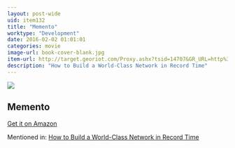 ```yaml
---
layout: post-wide
uid: item132
title: "Memento"
worktype: "Development"
date: 2016-02-02 01:01:01
categories: movie
image-url: book-cover-blank.jpg
item-url: http://target.georiot.com/Proxy.ashx?tsid=14707&GR_URL=http%3A%2F%2Fwww.amazon.com%2FMemento-Guy-Pearce%2Fdp%2FB004YRSBTW%2F
description: "How to Build a World-Class Network in Record Time"
---
```

<a href="http://target.georiot.com/Proxy.ashx?tsid=14707&GR_URL=http%3A%2F%2Fwww.amazon.com%2FMemento-Guy-Pearce%2Fdp%2FB004YRSBTW%2F" target="blank"><img src="../../../../img/thumbs/book-cover-blank.jpg" class="prod-img"></a>
<h2>Memento</h2>
<p><a href="http://target.georiot.com/Proxy.ashx?tsid=14707&GR_URL=http%3A%2F%2Fwww.amazon.com%2FMemento-Guy-Pearce%2Fdp%2FB004YRSBTW%2F" target="blank">Get it on Amazon</a><p>
<p>Mentioned in: <a href="http://fourhourworkweek.com/2015/08/26/how-to-build-a-world-class-network-in-record-time/" target="blank">How to Build a World-Class Network in Record Time</a></p>
